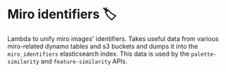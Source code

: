 # Miro identifiers :label:

Lambda to unify miro images' identifiers. Takes useful data from various miro-related dynamo tables and s3 buckets and dumps it into the `miro_identifiers` elasticsearch index. This data is used by the `palette-similarity` and `feature-similarity` APIs.
